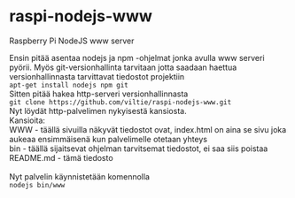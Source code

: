 # raspi-nodejs-www
Raspberry Pi NodeJS www server

Ensin pitää asentaa nodejs ja npm -ohjelmat jonka avulla www serveri pyörii. Myös git-versionhallinta tarvitaan jotta saadaan haettua versionhallinnasta tarvittavat tiedostot projektiin<br>
```apt-get install nodejs npm git```
<br>
Sitten pitää hakea http-serveri versionhallinnasta<br>
```git clone https://github.com/viltie/raspi-nodejs-www.git```
<br>
Nyt löydät http-palvelimen nykyisestä kansiosta.<br>
Kansioita:<br>
WWW - täällä sivuilla näkyvät tiedostot ovat, index.html on aina se sivu joka aukeaa ensimmäisenä kun palvelimelle otetaan yhteys<br>
bin - täällä sijaitsevat ohjelman tarvitsemat tiedostot, ei saa siis poistaa<br>
README.md - tämä tiedosto<br>
<br>
Nyt palvelin käynnistetään komennolla<br>
```nodejs bin/www```
